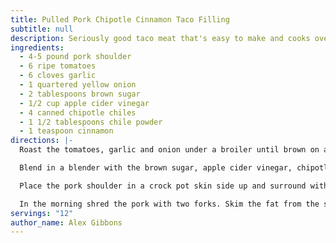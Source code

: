 ```yaml
---
title: Pulled Pork Chipotle Cinnamon Taco Filling
subtitle: null
description: Seriously good taco meat that's easy to make and cooks overnight.
ingredients:
  - 4-5 pound pork shoulder
  - 6 ripe tomatoes
  - 6 cloves garlic
  - 1 quartered yellow onion
  - 2 tablespoons brown sugar
  - 1/2 cup apple cider vinegar
  - 4 canned chipotle chiles
  - 1 1/2 tablespoons chile powder
  - 1 teaspoon cinnamon
directions: |-
  Roast the tomatoes, garlic and onion under a broiler until brown on all sides.

  Blend in a blender with the brown sugar, apple cider vinegar, chipotle chiles, chile powder and cinnamon.

  Place the pork shoulder in a crock pot skin side up and surround with the sauce. Cook on low overnight. 

  In the morning shred the pork with two forks. Skim the fat from the sauce in the crock pot. Simmer the shredded pork with about half the sauce from the pot and allow to cook until thickened and nearly dry. 
servings: "12"
author_name: Alex Gibbons
---
```

